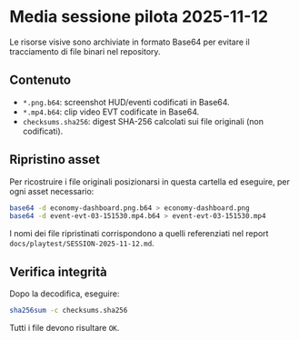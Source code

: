 # Media sessione pilota 2025-11-12

Le risorse visive sono archiviate in formato Base64 per evitare il tracciamento di file binari nel repository.

## Contenuto
- `*.png.b64`: screenshot HUD/eventi codificati in Base64.
- `*.mp4.b64`: clip video EVT codificate in Base64.
- `checksums.sha256`: digest SHA-256 calcolati sui file originali (non codificati).

## Ripristino asset
Per ricostruire i file originali posizionarsi in questa cartella ed eseguire, per ogni asset necessario:

```bash
base64 -d economy-dashboard.png.b64 > economy-dashboard.png
base64 -d event-evt-03-151530.mp4.b64 > event-evt-03-151530.mp4
```

I nomi dei file ripristinati corrispondono a quelli referenziati nel report `docs/playtest/SESSION-2025-11-12.md`.

## Verifica integrità
Dopo la decodifica, eseguire:

```bash
sha256sum -c checksums.sha256
```

Tutti i file devono risultare `OK`.
